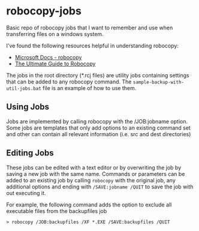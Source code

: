 # robocopy-jobs
Basic repo of robocopy jobs that I want to remember and use when transferring files on a windows system.

I've found the following resources helpful in understanding robocopy:
* [Microsoft Docs - robocopy](https://docs.microsoft.com/en-us/windows-server/administration/windows-commands/robocopy)
* [The Ultimate Guide to Robocopy](https://adamtheautomator.com/robocopy-the-ultimate/)

The jobs in the root directory (*.rcj files) are utility jobs containing settings that can be added to any robocopy command. The `sample-backup-with-util-jobs.bat` file is an example of how to use them.

## Using Jobs
Jobs are implemented by calling robocopy with the /JOB:jobname option. Some jobs are templates that only add options to an existing command set and other
can contain all relevant information (i.e. src and dest directories)

## Editing Jobs
These jobs can be edited with a text editor or by overwriting the job by saving a new job with the same name. Commands or parameters can be added to an existing job by calling `robocopy` with the original job, any additional options and ending with `/SAVE:jobname /QUIT` to save the job with out executing it.

For example, the following command adds the option to exclude all executable files from the backupfiles job

```shell script
> robocopy /JOB:backupfiles /XF *.EXE /SAVE:backupfiles /QUIT
```
